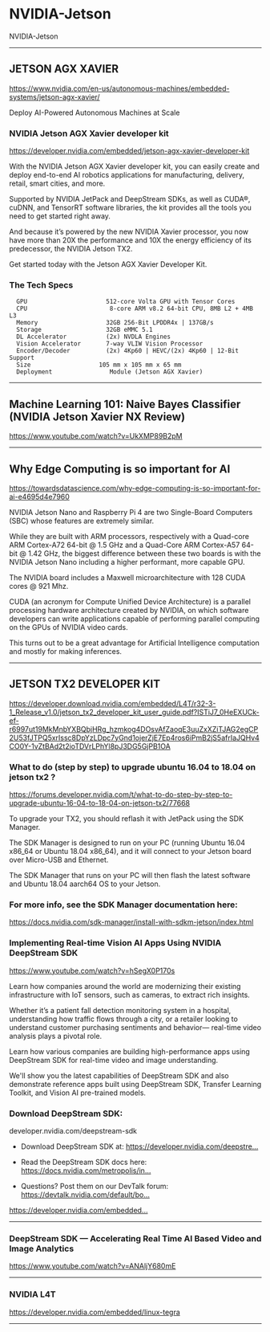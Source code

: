 # NVIDIA-Jetson
NVIDIA-Jetson


-------


## JETSON AGX XAVIER
https://www.nvidia.com/en-us/autonomous-machines/embedded-systems/jetson-agx-xavier/

Deploy AI-Powered Autonomous Machines at Scale

### NVIDIA Jetson AGX Xavier developer kit
https://developer.nvidia.com/embedded/jetson-agx-xavier-developer-kit

With the NVIDIA Jetson AGX Xavier developer kit, you can easily create and deploy end-to-end AI robotics applications for manufacturing, delivery, retail, smart cities, and more. 

Supported by NVIDIA JetPack and DeepStream SDKs, as well as CUDA®, cuDNN, and TensorRT software libraries, the kit provides all the tools you need to get started right away. 

And because it’s powered by the new NVIDIA Xavier processor, you now have more than 20X the performance and 10X the energy efficiency of its predecessor, the NVIDIA Jetson TX2. 

Get started today with the Jetson AGX Xavier Developer Kit.


### The Tech Specs
      GPU	                   512-core Volta GPU with Tensor Cores
      CPU                   	8-core ARM v8.2 64-bit CPU, 8MB L2 + 4MB L3
      Memory	               32GB 256-Bit LPDDR4x | 137GB/s
      Storage	               32GB eMMC 5.1
      DL Accelerator	       (2x) NVDLA Engines
      Vision Accelerator	   7-way VLIW Vision Processor
      Encoder/Decoder	       (2x) 4Kp60 | HEVC/(2x) 4Kp60 | 12-Bit Support
      Size	                 105 mm x 105 mm x 65 mm
      Deployment            	Module (Jetson AGX Xavier)
      
      
      
      
-------

## Machine Learning 101: Naive Bayes Classifier (NVIDIA Jetson Xavier NX Review)
https://www.youtube.com/watch?v=UkXMP89B2pM


-------

## Why Edge Computing is so important for AI
https://towardsdatascience.com/why-edge-computing-is-so-important-for-ai-e4695d4e7960

NVIDIA Jetson Nano and Raspberry Pi 4 are two Single-Board Computers (SBC) whose features are extremely similar. 

While they are built with ARM processors, respectively with a Quad-core ARM Cortex-A72 64-bit @ 1.5 GHz and a Quad-Core ARM Cortex-A57 64-bit @ 1.42 GHz, the biggest difference between these two boards is with the NVIDIA Jetson Nano including a higher performant, more capable GPU. 

The NVIDIA board includes a Maxwell microarchitecture with 128 CUDA cores @ 921 Mhz. 

CUDA (an acronym for Compute Unified Device Architecture) is a parallel processing hardware architecture created by NVIDIA, on which software developers can write applications capable of performing parallel computing on the GPUs of NVIDIA video cards. 

This turns out to be a great advantage for Artificial Intelligence computation and mostly for making inferences.





-------


## JETSON TX2 DEVELOPER KIT
https://developer.download.nvidia.com/embedded/L4T/r32-3-1_Release_v1.0/jetson_tx2_developer_kit_user_guide.pdf?ISTiJ7_0HeEXUCk-ef-r6997ut19MkMnbYXBQbjHRg_hzmkog4DOsvAfZaoqE3uuZxXZiTJAG2egCP2U53fJTPQ5xrIssc8DpYzLDpc7yGnd1ojerZjE7Ep4ros6iPmB2jS5afrIaJQHv4CO0Y-1vZtBAd2t2ioTDVrLPhYl8pJ3DG5GjPB1OA




      
### What to do (step by step) to upgrade ubuntu 16.04 to 18.04 on jetson tx2 ?
https://forums.developer.nvidia.com/t/what-to-do-step-by-step-to-upgrade-ubuntu-16-04-to-18-04-on-jetson-tx2/77668


To upgrade your TX2, you should reflash it with JetPack using the SDK Manager. 

The SDK Manager is designed to run on your PC (running Ubuntu 16.04 x86_64 or Ubuntu 18.04 x86_64), and it will connect to your Jetson board over Micro-USB and Ethernet. 

The SDK Manager that runs on your PC will then flash the latest software and Ubuntu 18.04 aarch64 OS to your Jetson.

### For more info, see the SDK Manager documentation here: 
https://docs.nvidia.com/sdk-manager/install-with-sdkm-jetson/index.html 


### Implementing Real-time Vision AI Apps Using NVIDIA DeepStream SDK
https://www.youtube.com/watch?v=hSegX0P170s


Learn how companies around the world are modernizing their existing infrastructure with IoT sensors, such as cameras, to extract rich insights. 

Whether it’s a patient fall detection monitoring system in a hospital, understanding how traffic flows through a city, or a retailer looking to understand customer purchasing sentiments and behavior— real-time video analysis plays a pivotal role. 

Learn how various companies are building high-performance apps using DeepStream SDK for real-time video and image understanding. 

We'll show you the latest capabilities of DeepStream SDK and also demonstrate reference apps built using DeepStream SDK, Transfer Learning Toolkit, and Vision AI pre-trained models.

### Download DeepStream SDK:
developer.nvidia.com/deepstream-sdk

- Download DeepStream SDK at: https://developer.nvidia.com/deepstre...​

- Read the DeepStream SDK docs here: https://docs.nvidia.com/metropolis/in...​

- Questions? Post them on our DevTalk forum: https://devtalk.nvidia.com/default/bo...​

https://developer.nvidia.com/embedded...​


-------

### DeepStream SDK — Accelerating Real Time AI Based Video and Image Analytics
https://www.youtube.com/watch?v=ANAljY680mE

-------


### NVIDIA L4T
https://developer.nvidia.com/embedded/linux-tegra

-------


